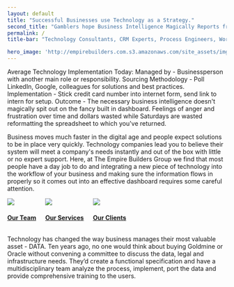 ```yaml
---
layout: default
title: "Successful Businesses use Technology as a Strategy."
second_title: "Gamblers hope Business Intelligence Magically Reports from the New Widget."
permalink: /
title-bar: "Technology Consultants, CRM Experts, Process Engineers, Workflow Analysis, Business Analysis, System Integrators, Data Analysis, System Configuration"

hero_image: 'http://empirebuilders.com.s3.amazonaws.com/site_assets/imgs/header_home.jpg'
---
```


Average Technology Implementation Today: 
Managed by - Businessperson with another main role or responsibility.
Sourcing Methodology - Poll LinkedIn, Google, colleagues for solutions and best practices.
Implementation - Stick credit card number into internet form, send link to intern for setup. 
Outcome - The necessary business intelligence doesn't magically spit out on the fancy built in dashboard. Feelings of anger and frustration over time and dollars wasted while Saturdays are wasted reformatting the spreadsheet to which you've returned. 

Business moves much faster in the digital age and people expect solutions to be in place very quickly. Technology companies lead you to believe their system will meet a company's needs instantly and out of the box with little or no expert support. Here, at The Empire Builders Group we find that most people have a day job to do and integrating a new piece of technology into the workflow of your business and making sure the information flows in properly so it comes out into an effective dashboard requires some careful attention.

<div class="columns">
    <div class="fourth"><a href="{{site.baseurl}}/about" class=""><img class="animate-nudge-hover" src="{{site.baseurl}}/assets/img/lightbulb.png"><h4>Our Team</h4></a></div>
    <div class="fourth"><a href="{{site.baseurl}}/consult" class=""><img class="animate-nudge-hover" src="{{site.baseurl}}/assets/img/hammer-pen.png"><h4>Our Services</h4></a></div>
    <div class="fourth"><a href="{{site.baseurl}}/sectors" class=""><img class="animate-nudge-hover" src="{{site.baseurl}}/assets/img/hands.png"><h4>Our Clients</h4></a></div>
</div>

Technology has changed the way business manages their most valuable asset - DATA. Ten years ago, no one would think about buying Goldmine or Oracle without convening a committee to discuss the data, legal and infrastructure needs. They’d create a functional specification and have a multidisciplinary team analyze the process, implement, port the data and provide comprehensive training to the users.
